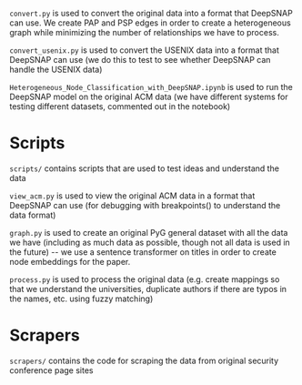 `convert.py` is used to convert the original data into a format that DeepSNAP can use. We create PAP and PSP edges in order to create a heterogeneous graph while minimizing the number of relationships we have to process.

`convert_usenix.py` is used to convert the USENIX data into a format that DeepSNAP can use (we do this to test to see whether DeepSNAP can handle the USENIX data)

`Heterogeneous_Node_Classification_with_DeepSNAP.ipynb` is used to run the DeepSNAP model on the original ACM data (we have different systems for testing different datasets, commented out in the notebook)

# Scripts

`scripts/` contains scripts that are used to test ideas and understand the data

`view_acm.py` is used to view the original ACM data in a format that DeepSNAP can use (for debugging with breakpoints() to understand the data format)

`graph.py` is used to create an original PyG general dataset with all the data we have (including as much data as possible, though not all data is used in the future) -- we use a sentence transformer on titles in order to create node embeddings for the paper.

`process.py` is used to process the original data (e.g. create mappings so that we understand the universities, duplicate authors if there are typos in the names, etc. using fuzzy matching)

# Scrapers

`scrapers/` contains the code for scraping the data from original security conference page sites
